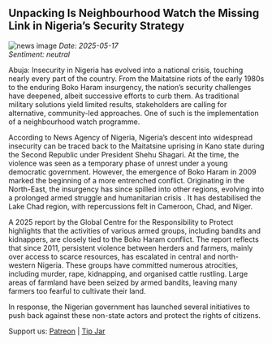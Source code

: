## Unpacking Is Neighbourhood Watch the Missing Link in Nigeria’s Security Strategy
![news image](https://oaidalleapiprodscus.blob.core.windows.net/private/org-icz6idtlNt9i50IB5ovn2dgl/user-vLI1bL7dfBEchAsrFvrKMXHM/img-Dr4r39ZIQezuAfv2Cbk4ytsu.png?st=2025-05-17T16%3A23%3A09Z&se=2025-05-17T18%3A23%3A09Z&sp=r&sv=2024-08-04&sr=b&rscd=inline&rsct=image/png&skoid=cc612491-d948-4d2e-9821-2683df3719f5&sktid=a48cca56-e6da-484e-a814-9c849652bcb3&skt=2025-05-16T19%3A30%3A48Z&ske=2025-05-17T19%3A30%3A48Z&sks=b&skv=2024-08-04&sig=uirgjGW9OOMLrbRcGWXRLSZUMQCO9ysvglM%2Bdhp80A4%3D)
_Date: 2025-05-17_  
_Sentiment: neutral_

Abuja: Insecurity in Nigeria has evolved into a national crisis, touching nearly every part of the country. From the Maitatsine riots of the early 1980s to the enduring Boko Haram insurgency, the nation’s security challenges have deepened, albeit successive efforts to curb them. As traditional military solutions yield limited results, stakeholders are calling for alternative, community-led approaches. One of such is the implementation of a neighbourhood watch programme.

According to News Agency of Nigeria, Nigeria’s descent into widespread insecurity can be traced back to the Maitatsine uprising in Kano state during the Second Republic under President Shehu Shagari. At the time, the violence was seen as a temporary phase of unrest under a young democratic government. However, the emergence of Boko Haram in 2009 marked the beginning of a more entrenched conflict. Originating in the North-East, the insurgency has since spilled into other regions, evolving into a prolonged armed struggle and humanitarian crisis
. It has destabilised the Lake Chad region, with repercussions felt in Cameroon, Chad, and Niger.

A 2025 report by the Global Centre for the Responsibility to Protect highlights that the activities of various armed groups, including bandits and kidnappers, are closely tied to the Boko Haram conflict. The report reflects that since 2011, persistent violence between herders and farmers, mainly over access to scarce resources, has escalated in central and north-western Nigeria. These groups have committed numerous atrocities, including murder, rape, kidnapping, and organised cattle rustling. Large areas of farmland have been seized by armed bandits, leaving many farmers too fearful to cultivate their land.

In response, the Nigerian government has launched several initiatives to push back against these non-state actors and protect the rights of citizens.

Support us: [Patreon](PATREON_LINK) | [Tip Jar](TIP_JAR)
